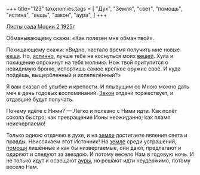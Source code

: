 +++
title="123"
taxonomies.tags = [
 "Дух",
 "Земля",
 "свет",
 "помощь",
 "истина",
 "вещь",
 "закон",
 "аура",
]
+++

[Листы сада Мории 2 1925г](/agni/1925)

Обманывающему скажи: «Как полезен мне обман твой».   

Похищающему скажи: «Видно, настало время получить мне новые [вещи](/tags/вещь). Но, [истинно](/tags/истина), лучше тебе не коснуться моих [вещей](/tags/вещь). Хула и похищение опрокинут на тебя молнию. Нож твой притупится о невидимую броню, испортишь самое крепкое оружие своё. И куда пойдёшь, выщербленный и испепелённый?»   

Я вам сказал об улыбке и крепости. И плывущим со Мною можно дать меч в день годовых воспоминаний. [Закон](/tags/закон) отдачи торжествует, и отдавшие будут получать.   

Почему идёте с Ними? — Легко и полезно с Ними идти. Как полёт сокола быстро; как превращение Ионы неожиданно; как пламя неисчерпаемо!   

Только одною отдачею в духе, и на [земле](/tags/Земля) достигаете явления света и правды. Неиссякаем этот Источник! На [земле](/tags/Земля) среди устрашений, [помощи](/tags/помощь) лишённые и как бы низвергаемые, они дают, предлагают и одаряют и следуют за звездою. И потому весело Нам в годовую ночь. И не только идут и освещают [ауры](/tags/аура), но решают идти неудержимо, потому весело Нам.   

